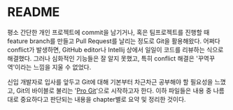 # README

평소 간단한 개인 프로젝트에 commit을 남기거나, 혹은 팀프로젝트를 진행할 때 feature branch를 만들고 Pull Request를 날리는 정도로 
Git을 활용해왔다. 어쩌다 conflict가 발생하면, GitHub editor나 Intellij 상에서 일일이 코드를 리뷰하는 식으로 해결했다. 
그러나 심화적인 기능들은 잘 알지 못했고, 특히 conflict 해결은 '꾸역꾸역'이라는 느낌을 지울 수 없었다.

신입 개발자로 입사를 앞두고 Git에 대해 기본부터 차근차근 공부해야 할 필요성을 느꼈고, 
Git의 바이블로 불리는 '[Pro Git](https://git-scm.com/book/ko/v2)'으로 시작하고자 한다. 
이하 파일들은 내용 중 나름대로 중요하다고 판단되는 내용을 chapter별로 요약 및 정리한 것이다.